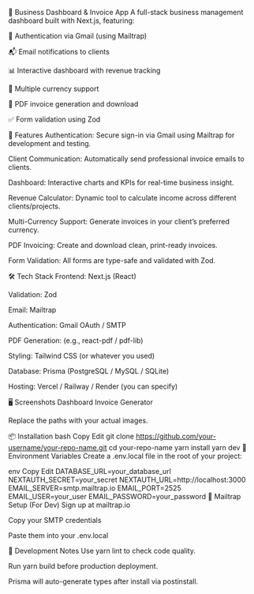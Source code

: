 💼 Business Dashboard & Invoice App
A full-stack business management dashboard built with Next.js, featuring:

🔐 Authentication via Gmail (using Mailtrap)

📬 Email notifications to clients

📊 Interactive dashboard with revenue tracking

💱 Multiple currency support

🧾 PDF invoice generation and download

✅ Form validation using Zod

🚀 Features
Authentication: Secure sign-in via Gmail using Mailtrap for development and testing.

Client Communication: Automatically send professional invoice emails to clients.

Dashboard: Interactive charts and KPIs for real-time business insight.

Revenue Calculator: Dynamic tool to calculate income across different clients/projects.

Multi-Currency Support: Generate invoices in your client’s preferred currency.

PDF Invoicing: Create and download clean, print-ready invoices.

Form Validation: All forms are type-safe and validated with Zod.

🛠️ Tech Stack
Frontend: Next.js (React)

Validation: Zod

Email: Mailtrap

Authentication: Gmail OAuth / SMTP

PDF Generation: (e.g., react-pdf / pdf-lib)

Styling: Tailwind CSS (or whatever you used)

Database: Prisma (PostgreSQL / MySQL / SQLite)

Hosting: Vercel / Railway / Render (you can specify)

🖥️ Screenshots
Dashboard	Invoice Generator

Replace the paths with your actual images.

📦 Installation
bash
Copy
Edit
git clone https://github.com/your-username/your-repo-name.git
cd your-repo-name
yarn install
yarn dev
🔐 Environment Variables
Create a .env.local file in the root of your project:

env
Copy
Edit
DATABASE_URL=your_database_url
NEXTAUTH_SECRET=your_secret
NEXTAUTH_URL=http://localhost:3000
EMAIL_SERVER=smtp.mailtrap.io
EMAIL_PORT=2525
EMAIL_USER=your_user
EMAIL_PASSWORD=your_password
📧 Mailtrap Setup (For Dev)
Sign up at mailtrap.io

Copy your SMTP credentials

Paste them into your .env.local

🧪 Development Notes
Use yarn lint to check code quality.

Run yarn build before production deployment.

Prisma will auto-generate types after install via postinstall.

